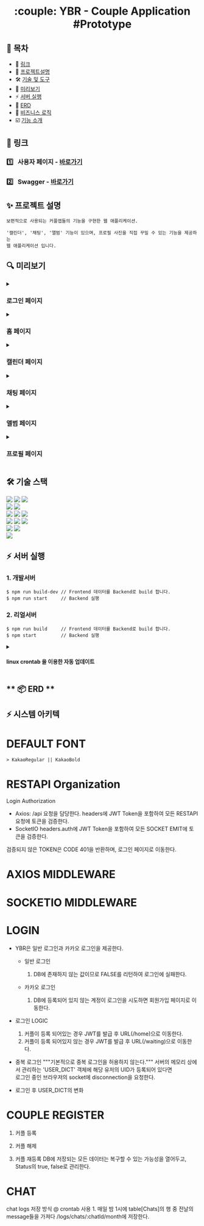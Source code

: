 <div align="center">
    <h1> :couple: YBR - Couple Application #Prototype</h1>
</div>

<div align="left">

## :bookmark_tabs: 목차
- 🔗 [링크](#-링크)
- 💏 [프로젝트설명](#-프로젝트-설명)
- 🛠 [기술 및 도구](#-기술-스택)
- 📜 [미리보기](#-미리보기)
- ⚡ [서버 실행](#-서버-실행)
- 📁 [ERD](#-erd)
- :rotating_light: [비즈니스 로직](#-비즈니스-로직)
- :ballot_box_with_check: [기능 소개](#-기능-소개)

## **🔗 링크**
### 1️⃣ &nbsp; 사용자 페이지 - <a href="https://ybr.pritras.com" target="_blank">바로가기</a>
### 2️⃣ &nbsp; Swagger - <a href="https://ybr.pritras.com/api-docs" target="_blank">바로가기</a>

## **✨ 프로젝트 설명**
```
보편적으로 사용되는 커플앱들의 기능을 구현한 웹 애플리케이션.

'캘린더', '채팅', '앨범' 기능이 있으며, 프로필 사진을 직접 꾸밀 수 있는 기능을 제공하는
웹 애플리케이션 입니다. 
```

## **🔍 미리보기**

<details>
<summary><h3>로그인 페이지</h3></summary>

![image](https://github.com/primero-pjh/ybr/assets/58695375/5ff903e6-0467-4192-8178-be7a05dfc9e7)
</details>
<details>
<summary><h3>홈 페이지</h3></summary>

![image](https://github.com/primero-pjh/ybr/assets/58695375/39999459-1de2-4e34-8f98-9535b5c7fd84)
</details>
<details>
<summary><h3>캘린더 페이지</h3></summary>

![image](https://github.com/primero-pjh/ybr/assets/58695375/dc7d1d16-50d2-4728-a63a-ff753420217f)
</details>
<details>
<summary><h3>채팅 페이지</h3></summary>

![image](https://github.com/primero-pjh/ybr/assets/58695375/caf433c0-c592-4492-96f6-f1e821e94068)
</details>
<details>
<summary><h3>앨범 페이지</h3></summary>

![image](https://github.com/primero-pjh/ybr/assets/58695375/3a66e4a3-f3b8-4803-ade9-159d2127a7d0)
</details>
<details>
<summary><h3>프로필 페이지</h3></summary>

![image](https://github.com/primero-pjh/ybr/assets/58695375/64abace4-c92f-42c7-bee3-d036aeed681d)
</details>

## **🛠 기술 스택**
    
<img src="https://img.shields.io/badge/Vue-4FC08D?style=for-the-badge&logo=Vue.js&logoColor=white">    
<img src="https://img.shields.io/badge/Quasar-050A14?style=for-the-badge&logo=Quasar&logoColor=white"> 
<img src="https://img.shields.io/badge/nodejs-339933?style=for-the-badge&logo=nodedotjs&logoColor=white"> 
<br>
<img src="https://img.shields.io/badge/Express-000000?style=for-the-badge&logo=express&logoColor=white">
<img src="https://img.shields.io/badge/SocketIO-010101?style=for-the-badge&logo=socketdotio&logoColor=white"> 
<br>
<img src="https://img.shields.io/badge/AXIOS-5A29E4?style=for-the-badge&logo=axios&logoColor=white">    
<img src="https://img.shields.io/badge/JWT-000000?style=for-the-badge&logo=&logoColor=white">    
<img src="https://img.shields.io/badge/Toast-000000?style=for-the-badge&logo=&logoColor=white">    
<br>
<img src="https://img.shields.io/badge/MySQL-4479A1?style=for-the-badge&logo=MySQL&logoColor=white">
<img src="https://img.shields.io/badge/Linux-FCC624?style=for-the-badge&logo=linux&logoColor=white"> 
<img src="https://img.shields.io/badge/nginx-009639?style=for-the-badge&logo=nginx&logoColor=white"> 
<br>
<img src="https://img.shields.io/badge/swagger-85EA2D?style=for-the-badge&logo=swagger&logoColor=white">
<img src="https://img.shields.io/badge/github-181717?style=for-the-badge&logo=github&logoColor=white">
<br>
<img src="https://img.shields.io/badge/kakao-FFCD00?style=for-the-badge&logo=kakao&logoColor=white">
</div>


## **⚡ 서버 실행**

### 1. 개발서버 
```
$ npm run build-dev // Frontend 데이터를 Backend로 build 합니다.
$ npm run start     // Backend 실행
```
### 2. 리얼서버
```
$ npm run build     // Frontend 데이터를 Backend로 build 합니다.
$ npm start         // Backend 실행
```

<details>
    <summary><h4>linux crontab 을 이용한 자동 업데이트</h4></summary>
    - crontab list
    - code
</details>
    
## ** 📦 ERD **

## ⚡ 시스템 아키텍


# DEFAULT FONT
    > KakaoRegular || KakaoBold

# RESTAPI Organization
Login Authorization
- Axios: /api 요청을 담당한다.
    headers에 JWT Token을 포함하여 모든 RESTAPI 요청에 토큰을 검증한다.
- SocketIO
    headers.auth에 JWT Token을 포함하여 모든 SOCKET EMIT에 토큰을 검증한다.

검증되지 않은 TOKEN은 CODE 401을 반환하며, 로그인 페이지로 이동한다.

# AXIOS MIDDLEWARE

# SOCKETIO MIDDLEWARE

# LOGIN 
- YBR은 일반 로그인과 카카오 로그인을 제공한다.
    * 일반 로그인
        1. DB에 존재하지 않는 값이므로 FALSE를 리턴하여 로그인에 실패한다.

    * 카카오 로그인
        1. DB에 등록되어 있지 않는 계정이 로그인을 시도하면 회원가입 페이지로 이동한다.
        

* 로그인 LOGIC
    1. 커플이 등록 되어있는 경우
        JWT를 발급 후 URL(/home)으로 이동한다.
    2. 커플이 등록 되어있지 않는 경우 
        JWT를 발급 후 URL(/waiting)으로 이동한다.
    
* 중복 로그인
    """기본적으로 중복 로그인을 허용하지 않는다."""
    서버의 메모리 상에서 관리하는 'USER_DICT' 객체에 해당 유저의 UID가 등록되어 있다면  
    로그인 중인 브라우저의 socket에 disconnection을 요청한다. 

* 로그인 후 USER_DICT의 변화


# COUPLE REGISTER
1. 커플 등록

2. 커플 해제

3. 커플 재등록
    DB에 저장되는 모든 데이터는 복구할 수 있는 가능성을 열어두고,  Status의 true, false로 관리한다.


    
# CHAT
chat logs 저장 방식
    @ crontab 사용
    1. 매일 밤 1시에 table[Chats]의 행 중 전날의 message들을 가져다 /logs/chats/:chatId/month에 저장한다.
    

